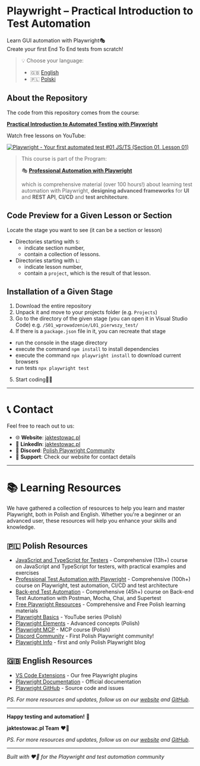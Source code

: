 # Playwright – Practical Introduction to Test Automation

Learn GUI automation with Playwright🎭  
Create your first End To End tests from scratch!

> 💡 Choose your language:
>
> - 🇬🇧 [English](./README.eng.md)
> - 🇵🇱 [Polski](./README.md)

## About the Repository

The code from this repository comes from the course:

[**Practical Introduction to Automated Testing with Playwright**](https://jaktestowac.pl/course/playwright-wprowadzenie/)

Watch free lessons on YouTube:

[![Playwright - Your first automated test #01 JS/TS (Section 01, Lesson 01)](https://i.ytimg.com/vi/JqEp2cjnzAo/maxresdefault.jpg)](https://www.youtube.com/watch?v=JqEp2cjnzAo&list=PLfKhn9AcZ-cD2TCB__K7NP5XARaCzZYn7&index=1)

> This course is part of the Program:
>
> 🎭 [**Professional Automation with Playwright**](https://jaktestowac.pl/playwright)
>
> which is comprehensive material (over 100 hours!) about learning test automation with Playwright, **designing advanced frameworks** for **UI** and **REST API**, **CI/CD** and **test architecture**.

## Code Preview for a Given Lesson or Section

Locate the stage you want to see (it can be a section or lesson)

- Directories starting with `S`:
  - indicate section number,
  - contain a collection of lessons.
- Directories starting with `L`:
  - indicate lesson number,
  - contain a `project`, which is the result of that lesson.

## Installation of a Given Stage

1. Download the entire repository
2. Unpack it and move to your projects folder (e.g. `Projects`)
3. Go to the directory of the given stage (you can open it in Visual Studio Code) e.g. `/S01_wprowadzenie/L01_pierwszy_test/`
4. If there is a `package.json` file in it, you can recreate that stage

- run the console in the stage directory
- execute the command `npm install` to install dependencies
- execute the command `npx playwright install` to download current browsers
- run tests `npx playwright test`

5. Start coding🧑‍💻

---

# 📞 Contact

Feel free to reach out to us:

- 🌐 **Website**: [jaktestowac.pl](https://jaktestowac.pl)
- 💼 **LinkedIn**: [jaktestowac.pl](https://www.linkedin.com/company/jaktestowac/)
- 💬 **Discord**: [Polish Playwright Community](https://discord.gg/mUAqQ7FUaZ)
- 📧 **Support**: Check our website for contact details

---

# 📚 Learning Resources

We have gathered a collection of resources to help you learn and master Playwright, both in Polish and English. Whether you're a beginner or an advanced user, these resources will help you enhance your skills and knowledge.

## 🇵🇱 Polish Resources

- [JavaScript and TypeScript for Testers](https://jaktestowac.pl/js-ts/) - Comprehensive (13h+) course on JavaScript and TypeScript for testers, with practical examples and exercises
- [Professional Test Automation with Playwright](https://jaktestowac.pl/playwright/) - Comprehensive (100h+) course on Playwright, test automation, CI/CD and test architecture
- [Back-end Test Automation](https://jaktestowac.pl/api/) - Comprehensive (45h+) course on Back-end Test Automation with Postman, Mocha, Chai, and Supertest
- [Free Playwright Resources](https://jaktestowac.pl/darmowy-playwright/) - Comprehensive and Free Polish learning materials
- [Playwright Basics](https://www.youtube.com/playlist?list=PLfKhn9AcZ-cD2TCB__K7NP5XARaCzZYn7) - YouTube series (Polish)
- [Playwright Elements](https://www.youtube.com/playlist?list=PLfKhn9AcZ-cAcpd-XN4pKeo-l4YK35FDA) - Advanced concepts (Polish)
- [Playwright MCP](https://www.youtube.com/playlist?list=PLfKhn9AcZ-cCqD34AG5YRejujaBqCBgl4) - MCP course (Polish)
- [Discord Community](https://discord.gg/mUAqQ7FUaZ) - First Polish Playwright community!
- [Playwright Info](https://playwright.info/) - first and only Polish Playwright blog

## 🇬🇧 English Resources

- [VS Code Extensions](https://marketplace.visualstudio.com/publishers/jaktestowac-pl) - Our free Playwright plugins
- [Playwright Documentation](https://playwright.dev/docs/intro) - Official documentation
- [Playwright GitHub](https://github.com/microsoft/playwright) - Source code and issues

_PS. For more resources and updates, follow us on our [website](https://jaktestowac.pl) and [GitHub](https://github.com/jaktestowac)._

---

**Happy testing and automation!** 🚀

**jaktestowac.pl Team** ❤️💚

_PS. For more resources and updates, follow us on our [website](https://jaktestowac.pl) and [GitHub](https://github.com/jaktestowac)._

---

_Built with ❤️💚 for the Playwright and test automation community_
